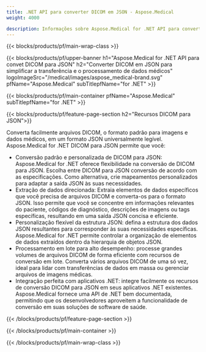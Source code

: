 ```yaml
---
title: .NET API para converter DICOM em JSON - Aspose.Medical
weight: 4000

description: Informações sobre Aspose.Medical for .NET API para converter DICOM em JSON
---
```


{{< blocks/products/pf/main-wrap-class >}}

{{< blocks/products/pf/upper-banner h1="Aspose.Medical for .NET API para convet DICOM para JSON" h2="Converter DICOM em JSON para simplificar a transferência e o processamento de dados médicos" logoImageSrc="/medical/images/aspose_medical-brand.svg" pfName="Aspose.Medical" subTitlepfName="for .NET" >}}

{{< blocks/products/pf/main-container pfName="Aspose.Medical" subTitlepfName="for .NET" >}}

{{< blocks/products/pf/feature-page-section h2="Recursos DICOM para JSON">}}

<p>Converta facilmente arquivos DICOM, o formato padrão para imagens e dados médicos, em um formato JSON universalmente legível. Aspose.Medical for .NET DICOM para JSON permite que você:</p>

<ul>
<li>Conversão padrão e personalizada de DICOM para JSON: Aspose.Medical for .NET oferece flexibilidade na conversão de DICOM para JSON. Escolha entre DICOM para JSON conversão de acordo com as especificações. Como alternativa, crie mapeamentos personalizados para adaptar a saída JSON às suas necessidades.</li>
<li>Extração de dados direcionada: Extraia elementos de dados específicos que você precisa de arquivos DICOM e converta-os para o formato JSON. Isso permite que você se concentre em informações relevantes do paciente, códigos de diagnóstico, descrições de imagens ou tags específicas, resultando em uma saída JSON concisa e eficiente.</li>
<li>Personalização flexível da estrutura JSON: defina a estrutura dos dados JSON resultantes para corresponder às suas necessidades específicas. Aspose.Medical for .NET permite controlar a organização de elementos de dados extraídos dentro da hierarquia de objetos JSON.</li>
<li>Processamento em lote para alto desempenho: processe grandes volumes de arquivos DICOM de forma eficiente com recursos de conversão em lote. Converta vários arquivos DICOM de uma só vez, ideal para lidar com transferências de dados em massa ou gerenciar arquivos de imagens médicas.</li>
<li>Integração perfeita com aplicativos .NET: integre facilmente os recursos de conversão DICOM para JSON em seus aplicativos .NET existentes.  Aspose.Medical fornece uma API de .NET bem documentada, permitindo que os desenvolvedores aproveitem a funcionalidade de conversão em suas soluções de software de saúde.</li>
</ul>

{{< /blocks/products/pf/feature-page-section >}}

{{< /blocks/products/pf/main-container >}}

{{< /blocks/products/pf/main-wrap-class >}}